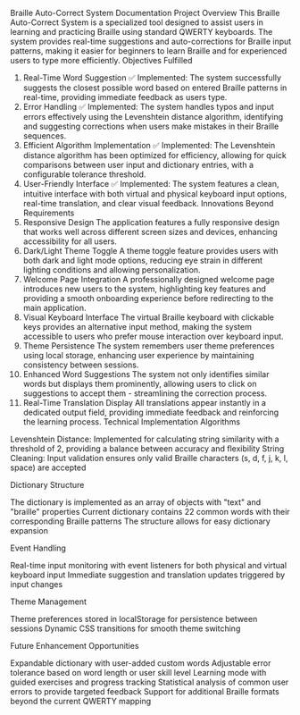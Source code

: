 Braille Auto-Correct System Documentation
Project Overview
This Braille Auto-Correct System is a specialized tool designed to assist users in learning and practicing Braille using standard QWERTY keyboards. The system provides real-time suggestions and auto-corrections for Braille input patterns, making it easier for beginners to learn Braille and for experienced users to type more efficiently.
Objectives Fulfilled
1. Real-Time Word Suggestion
✅ Implemented: The system successfully suggests the closest possible word based on entered Braille patterns in real-time, providing immediate feedback as users type.
2. Error Handling
✅ Implemented: The system handles typos and input errors effectively using the Levenshtein distance algorithm, identifying and suggesting corrections when users make mistakes in their Braille sequences.
3. Efficient Algorithm Implementation
✅ Implemented: The Levenshtein distance algorithm has been optimized for efficiency, allowing for quick comparisons between user input and dictionary entries, with a configurable tolerance threshold.
4. User-Friendly Interface
✅ Implemented: The system features a clean, intuitive interface with both virtual and physical keyboard input options, real-time translation, and clear visual feedback.
Innovations Beyond Requirements
1. Responsive Design
The application features a fully responsive design that works well across different screen sizes and devices, enhancing accessibility for all users.
2. Dark/Light Theme Toggle
A theme toggle feature provides users with both dark and light mode options, reducing eye strain in different lighting conditions and allowing personalization.
3. Welcome Page Integration
A professionally designed welcome page introduces new users to the system, highlighting key features and providing a smooth onboarding experience before redirecting to the main application.
4. Visual Keyboard Interface
The virtual Braille keyboard with clickable keys provides an alternative input method, making the system accessible to users who prefer mouse interaction over keyboard input.
5. Theme Persistence
The system remembers user theme preferences using local storage, enhancing user experience by maintaining consistency between sessions.
6. Enhanced Word Suggestions
The system not only identifies similar words but displays them prominently, allowing users to click on suggestions to accept them - streamlining the correction process.
7. Real-Time Translation Display
All translations appear instantly in a dedicated output field, providing immediate feedback and reinforcing the learning process.
Technical Implementation
Algorithms

Levenshtein Distance: Implemented for calculating string similarity with a threshold of 2, providing a balance between accuracy and flexibility
String Cleaning: Input validation ensures only valid Braille characters (s, d, f, j, k, l, space) are accepted

Dictionary Structure

The dictionary is implemented as an array of objects with "text" and "braille" properties
Current dictionary contains 22 common words with their corresponding Braille patterns
The structure allows for easy dictionary expansion

Event Handling

Real-time input monitoring with event listeners for both physical and virtual keyboard input
Immediate suggestion and translation updates triggered by input changes

Theme Management

Theme preferences stored in localStorage for persistence between sessions
Dynamic CSS transitions for smooth theme switching

Future Enhancement Opportunities

Expandable dictionary with user-added custom words
Adjustable error tolerance based on word length or user skill level
Learning mode with guided exercises and progress tracking
Statistical analysis of common user errors to provide targeted feedback
Support for additional Braille formats beyond the current QWERTY mapping
